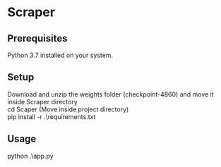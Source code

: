 # Scraper

## Prerequisites
Python 3.7 installed on your system.

## Setup
Download and unzip the weights folder (checkpoint-4860) and move it inside Scraper directory  
cd Scaper (Move inside project directory)  
pip install -r .\requirements.txt

## Usage
python .\app.py
